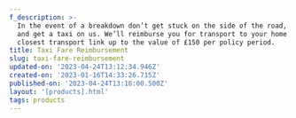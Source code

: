 ```yaml
---
f_description: >-
  In the event of a breakdown don’t get stuck on the side of the road, be safe
  and get a taxi on us. We’ll reimburse you for transport to your home or the
  closest transport link up to the value of £150 per policy period.
title: Taxi Fare Reimbursement
slug: taxi-fare-reimbursement
updated-on: '2023-04-24T13:12:34.946Z'
created-on: '2023-01-16T14:33:26.715Z'
published-on: '2023-04-24T13:16:00.500Z'
layout: '[products].html'
tags: products
---
```



